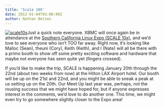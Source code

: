 ```yaml
---
title: 'Scale 10X'
date: 2012-01-04T03:00:00Z
author: Nathan Betzen
---
```

[![scale10x](/sites/default/files/uploads/scale10x-300x222.jpg "scale10x")](/sites/default/files/uploads/scale10x.jpg)Just a quick note everyone. XBMC will once again be in attendance at the [Southern California Linux Expo (SCALE 10x)](https://www.socallinuxexpo.org/scale10x/ "SCALE 10x"), and we’d love to see everyone who isn’t TOO far away. Right now, it’s looking like Malloc (Sean), theuni (Cory), Keith (Keith), and I (Nate) will all be there with a primo booth to show off some pretty exciting software and hardware that maybe not everyone has seen quite yet (fingers crossed).

 If you’d like to make the trip, SCALE is happening January 20th through the 22nd (about two weeks from now) at the Hilton LAX Airport hotel. Our booth will be up on the 21st and 22nd, and you might be able to sneak a peak at us setting up on the 20th. Our Meet Up last year was, perhaps, not the rousing success that we might have hoped for, but if anyone expresses interest in the comments, we’d love to do another one. This time, we might even try to go somewhere slightly closer to the Expo area!

 